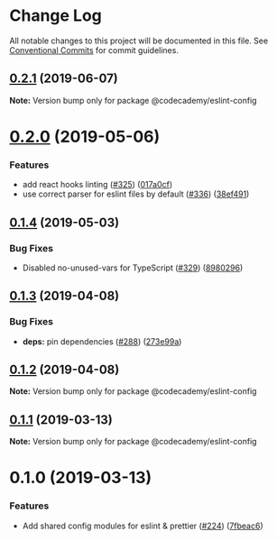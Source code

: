 # Change Log

All notable changes to this project will be documented in this file.
See [Conventional Commits](https://conventionalcommits.org) for commit guidelines.

## [0.2.1](http://github.com/RyzacInc/client-modules/packages/eslint-config/compare/@codecademy/eslint-config@0.2.0...@codecademy/eslint-config@0.2.1) (2019-06-07)

**Note:** Version bump only for package @codecademy/eslint-config





# [0.2.0](http://github.com/RyzacInc/client-modules/packages/eslint-config/compare/@codecademy/eslint-config@0.1.4...@codecademy/eslint-config@0.2.0) (2019-05-06)


### Features

* add react hooks linting ([#325](http://github.com/RyzacInc/client-modules/packages/eslint-config/issues/325)) ([017a0cf](http://github.com/RyzacInc/client-modules/packages/eslint-config/commit/017a0cf))
* use correct parser for eslint files by default ([#336](http://github.com/RyzacInc/client-modules/packages/eslint-config/issues/336)) ([38ef491](http://github.com/RyzacInc/client-modules/packages/eslint-config/commit/38ef491))





## [0.1.4](http://github.com/RyzacInc/client-modules/packages/eslint-config/compare/@codecademy/eslint-config@0.1.3...@codecademy/eslint-config@0.1.4) (2019-05-03)


### Bug Fixes

* Disabled no-unused-vars for TypeScript ([#329](http://github.com/RyzacInc/client-modules/packages/eslint-config/issues/329)) ([8980296](http://github.com/RyzacInc/client-modules/packages/eslint-config/commit/8980296))





## [0.1.3](http://github.com/RyzacInc/client-modules/packages/eslint-config/compare/@codecademy/eslint-config@0.1.2...@codecademy/eslint-config@0.1.3) (2019-04-08)


### Bug Fixes

* **deps:** pin dependencies ([#288](http://github.com/RyzacInc/client-modules/packages/eslint-config/issues/288)) ([273e99a](http://github.com/RyzacInc/client-modules/packages/eslint-config/commit/273e99a))





## [0.1.2](http://github.com/RyzacInc/client-modules/packages/eslint-config/compare/@codecademy/eslint-config@0.1.1...@codecademy/eslint-config@0.1.2) (2019-04-08)

**Note:** Version bump only for package @codecademy/eslint-config





## [0.1.1](http://github.com/RyzacInc/client-modules/packages/eslint-config/compare/@codecademy/eslint-config@0.1.0...@codecademy/eslint-config@0.1.1) (2019-03-13)

**Note:** Version bump only for package @codecademy/eslint-config





# 0.1.0 (2019-03-13)


### Features

* Add shared config modules for eslint & prettier ([#224](http://github.com/RyzacInc/client-modules/packages/eslint-config/issues/224)) ([7fbeac6](http://github.com/RyzacInc/client-modules/packages/eslint-config/commit/7fbeac6))
